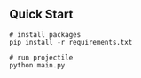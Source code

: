 ## Quick Start
```
# install packages
pip install -r requirements.txt

# run projectile
python main.py

```
